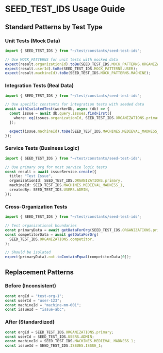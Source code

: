 # SEED_TEST_IDS Usage Guide

## Standard Patterns by Test Type

### Unit Tests (Mock Data)

```typescript
import { SEED_TEST_IDS } from "~/test/constants/seed-test-ids";

// Use MOCK_PATTERNS for unit tests with mocked data
expect(result.organizationId).toBe(SEED_TEST_IDS.MOCK_PATTERNS.ORGANIZATION);
expect(result.userId).toBe(SEED_TEST_IDS.MOCK_PATTERNS.USER);
expect(result.machineId).toBe(SEED_TEST_IDS.MOCK_PATTERNS.MACHINE);
```

### Integration Tests (Real Data)

```typescript
import { SEED_TEST_IDS } from "~/test/constants/seed-test-ids";

// Use specific constants for integration tests with seeded data
await withIsolatedTest(workerDb, async (db) => {
  const issue = await db.query.issues.findFirst({
    where: eq(issues.organizationId, SEED_TEST_IDS.ORGANIZATIONS.primary),
  });

  expect(issue.machineId).toBe(SEED_TEST_IDS.MACHINES.MEDIEVAL_MADNESS_1);
});
```

### Service Tests (Business Logic)

```typescript
import { SEED_TEST_IDS } from "~/test/constants/seed-test-ids";

// Use primary org for most service logic tests
const result = await issueService.create({
  title: "Test Issue",
  organizationId: SEED_TEST_IDS.ORGANIZATIONS.primary,
  machineId: SEED_TEST_IDS.MACHINES.MEDIEVAL_MADNESS_1,
  createdBy: SEED_TEST_IDS.USERS.ADMIN,
});
```

### Cross-Organization Tests

```typescript
import { SEED_TEST_IDS } from "~/test/constants/seed-test-ids";

// Test organizational boundaries
const primaryData = await getDataForOrg(SEED_TEST_IDS.ORGANIZATIONS.primary);
const competitorData = await getDataForOrg(
  SEED_TEST_IDS.ORGANIZATIONS.competitor,
);

// Should be isolated
expect(primaryData).not.toContainEqual(competitorData[0]);
```

## Replacement Patterns

### Before (Inconsistent)

```typescript
const orgId = "test-org-1";
const userId = "user-123";
const machineId = "machine-mm-001";
const issueId = "issue-abc";
```

### After (Standardized)

```typescript
const orgId = SEED_TEST_IDS.ORGANIZATIONS.primary;
const userId = SEED_TEST_IDS.USERS.ADMIN;
const machineId = SEED_TEST_IDS.MACHINES.MEDIEVAL_MADNESS_1;
const issueId = SEED_TEST_IDS.ISSUES.ISSUE_1;
```

